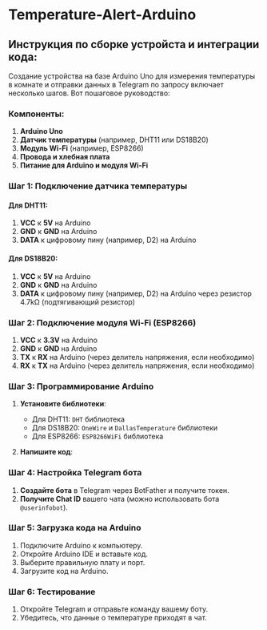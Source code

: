 # Temperature-Alert-Arduino
## Инструкция по сборке устройста и интеграции кода:
Создание устройства на базе Arduino Uno для измерения температуры в комнате и отправки данных в Telegram по запросу включает несколько шагов. Вот пошаговое руководство:

### Компоненты:
1. **Arduino Uno**
2. **Датчик температуры** (например, DHT11 или DS18B20)
3. **Модуль Wi-Fi** (например, ESP8266)
4. **Провода и хлебная плата**
5. **Питание для Arduino и модуля Wi-Fi**

### Шаг 1: Подключение датчика температуры

#### Для DHT11:
1. **VCC** к **5V** на Arduino
2. **GND** к **GND** на Arduino
3. **DATA** к цифровому пину (например, D2) на Arduino

#### Для DS18B20:
1. **VCC** к **5V** на Arduino
2. **GND** к **GND** на Arduino
3. **DATA** к цифровому пину (например, D2) на Arduino через резистор 4.7kΩ (подтягивающий резистор)

### Шаг 2: Подключение модуля Wi-Fi (ESP8266)

1. **VCC** к **3.3V** на Arduino
2. **GND** к **GND** на Arduino
3. **TX** к **RX** на Arduino (через делитель напряжения, если необходимо)
4. **RX** к **TX** на Arduino (через делитель напряжения, если необходимо)

### Шаг 3: Программирование Arduino

1. **Установите библиотеки**:
   - Для DHT11: `DHT` библиотека
   - Для DS18B20: `OneWire` и `DallasTemperature` библиотеки
   - Для ESP8266: `ESP8266WiFi` библиотека

2. **Напишите код**:

### Шаг 4: Настройка Telegram бота

1. **Создайте бота** в Telegram через BotFather и получите токен.
2. **Получите Chat ID** вашего чата (можно использовать бота `@userinfobot`).

### Шаг 5: Загрузка кода на Arduino

1. Подключите Arduino к компьютеру.
2. Откройте Arduino IDE и вставьте код.
3. Выберите правильную плату и порт.
4. Загрузите код на Arduino.

### Шаг 6: Тестирование

1. Откройте Telegram и отправьте команду вашему боту.
2. Убедитесь, что данные о температуре приходят в чат.
